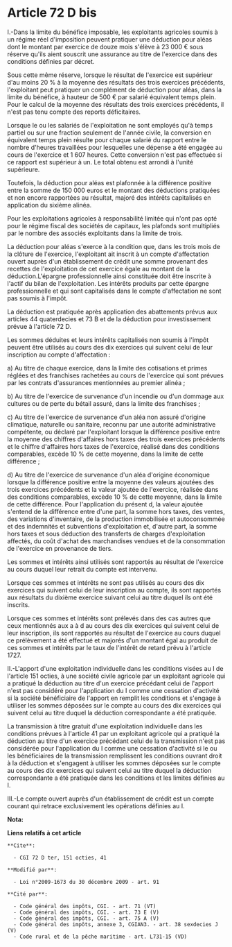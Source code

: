 # Article 72 D bis

I.-Dans la limite du bénéfice imposable, les exploitants agricoles soumis à un régime réel d'imposition peuvent pratiquer une
déduction pour aléas dont le montant par exercice de douze mois s'élève à 23 000 € sous réserve qu'ils aient souscrit une
assurance au titre de l'exercice dans des conditions définies par décret. 

Sous cette même réserve, lorsque le résultat de l'exercice est supérieur d'au moins 20 % à la moyenne des résultats des trois
exercices précédents, l'exploitant peut pratiquer un complément de déduction pour aléas, dans la limite du bénéfice, à
hauteur de 500 € par salarié équivalent temps plein. Pour le calcul de la moyenne des résultats des trois exercices
précédents, il n'est pas tenu compte des reports déficitaires. 

Lorsque le ou les salariés de l'exploitation ne sont employés qu'à temps partiel ou sur une fraction seulement de l'année
civile, la conversion en équivalent temps plein résulte pour chaque salarié du rapport entre le nombre d'heures travaillées
pour lesquelles une dépense a été engagée au cours de l'exercice et 1 607 heures. Cette conversion n'est pas effectuée si ce
rapport est supérieur à un. Le total obtenu est arrondi à l'unité supérieure. 

Toutefois, la déduction pour aléas est plafonnée à la différence positive entre la somme de 150 000 euros et le montant des
déductions pratiquées et non encore rapportées au résultat, majoré des intérêts capitalisés en application du sixième
alinéa. 

Pour les exploitations agricoles à responsabilité limitée qui n'ont pas opté pour le régime fiscal des sociétés de capitaux,
les plafonds sont multipliés par le nombre des associés exploitants dans la limite de trois. 

La déduction pour aléas s'exerce à la condition que, dans les trois mois de la clôture de l'exercice, l'exploitant ait
inscrit à un compte d'affectation ouvert auprès d'un établissement de crédit une somme provenant des recettes de
l'exploitation de cet exercice égale au montant de la déduction.L'épargne professionnelle ainsi constituée doit être inscrite
à l'actif du bilan de l'exploitation. Les intérêts produits par cette épargne professionnelle et qui sont capitalisés dans le
compte d'affectation ne sont pas soumis à l'impôt. 

La déduction est pratiquée après application des abattements prévus aux articles 44 quaterdecies et 73 B et de la déduction
pour investissement prévue à l'article 72 D. 

Les sommes déduites et leurs intérêts capitalisés non soumis à l'impôt peuvent être utilisés au cours des dix exercices qui
suivent celui de leur inscription au compte d'affectation : 

a) Au titre de chaque exercice, dans la limite des cotisations et primes réglées et des franchises rachetées au cours de
l'exercice qui sont prévues par les contrats d'assurances mentionnées au premier alinéa ; 

b) Au titre de l'exercice de survenance d'un incendie ou d'un dommage aux cultures ou de perte du bétail assuré, dans la
limite des franchises ; 

c) Au titre de l'exercice de survenance d'un aléa non assuré d'origine climatique, naturelle ou sanitaire, reconnu par une
autorité administrative compétente, ou déclaré par l'exploitant lorsque la différence positive entre la moyenne des chiffres
d'affaires hors taxes des trois exercices précédents et le chiffre d'affaires hors taxes de l'exercice, réalisé dans des
conditions comparables, excède 10 % de cette moyenne, dans la limite de cette différence ;

d) Au titre de l'exercice de survenance d'un aléa d'origine économique lorsque la différence positive entre la moyenne des
valeurs ajoutées des trois exercices précédents et la valeur ajoutée de l'exercice, réalisée dans des conditions comparables,
excède 10 % de cette moyenne, dans la limite de cette différence. Pour l'application du présent d, la valeur ajoutée s'entend
de la différence entre d'une part, la somme hors taxes, des ventes, des variations d'inventaire, de la production immobilisée
et autoconsommée et des indemnités et subventions d'exploitation et, d'autre part, la somme hors taxes et sous déduction des
transferts de charges d'exploitation affectés, du coût d'achat des marchandises vendues et de la consommation de l'exercice
en provenance de tiers. 

Les sommes et intérêts ainsi utilisés sont rapportés au résultat de l'exercice au cours duquel leur retrait du compte est
intervenu. 

Lorsque ces sommes et intérêts ne sont pas utilisés au cours des dix exercices qui suivent celui de leur inscription au
compte, ils sont rapportés aux résultats du dixième exercice suivant celui au titre duquel ils ont été inscrits. 

Lorsque ces sommes et intérêts sont prélevés dans des cas autres que ceux mentionnés aux a à d au cours des dix exercices qui
suivent celui de leur inscription, ils sont rapportés au résultat de l'exercice au cours duquel ce prélèvement a été effectué
et majorés d'un montant égal au produit de ces sommes et intérêts par le taux de l'intérêt de retard prévu à l'article 1727. 

II.-L'apport d'une exploitation individuelle dans les conditions visées au I de l'article 151 octies, à une société civile
agricole par un exploitant agricole qui a pratiqué la déduction au titre d'un exercice précédant celui de l'apport n'est pas
considéré pour l'application du I comme une cessation d'activité si la société bénéficiaire de l'apport en remplit les
conditions et s'engage à utiliser les sommes déposées sur le compte au cours des dix exercices qui suivent celui au titre
duquel la déduction correspondante a été pratiquée. 

La transmission à titre gratuit d'une exploitation individuelle dans les conditions prévues à l'article 41 par un exploitant
agricole qui a pratiqué la déduction au titre d'un exercice précédant celui de la transmission n'est pas considérée pour
l'application du I comme une cessation d'activité si le ou les bénéficiaires de la transmission remplissent les conditions
ouvrant droit à la déduction et s'engagent à utiliser les sommes déposées sur le compte au cours des dix exercices qui
suivent celui au titre duquel la déduction correspondante a été pratiquée dans les conditions et les limites définies au I. 

III.-Le compte ouvert auprès d'un établissement de crédit est un compte courant qui retrace exclusivement les opérations
définies au I.

**Nota:**



**Liens relatifs à cet article**

	**Cite**:

	  - CGI 72 D ter, 151 octies, 41

	**Modifié par**:

	  - Loi n°2009-1673 du 30 décembre 2009 - art. 91

	**Cité par**:

	  - Code général des impôts, CGI. - art. 71 (VT)
	  - Code général des impôts, CGI. - art. 73 E (V)
	  - Code général des impôts, CGI. - art. 75 A (V)
	  - Code général des impôts, annexe 3, CGIAN3. - art. 38 sexdecies J (V)
	  - Code rural et de la pêche maritime - art. L731-15 (VD)
